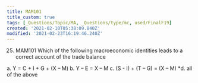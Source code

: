 ```yaml
---
title: MAM101
title_custom: true
tags: [_Questions/Topic/MA, _Questions/type/mc, used/FinalF19]
created: '2021-02-10T05:38:09.840Z'
modified: '2021-02-23T16:19:46.240Z'
---
```


25. MAM101 Which of the following macroeconomic identities leads to a correct account of the trade balance

a. Y = C + I + G + (X – M)
b. Y – E = X – M
c. (S - I) + (T – G) = (X – M)
*d. all of the above 

